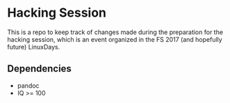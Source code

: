 # Hacking Session
This is a repo to keep track of changes made during the preparation for the hacking session, which is an event organized in the FS 2017 (and hopefully future) LinuxDays.

## Dependencies
* pandoc
* IQ >= 100
